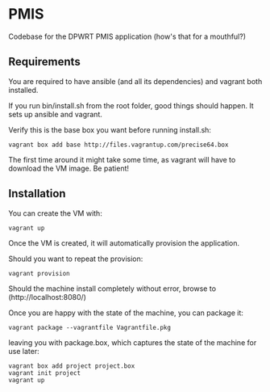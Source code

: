 PMIS
====

Codebase for the DPWRT PMIS application (how's that for a mouthful?)

Requirements
------------

You are required to have ansible (and all its dependencies) and vagrant both
installed.

If you run bin/install.sh from the root folder, good things should happen.
It sets up ansible and vagrant.

Verify this is the base box you want before running install.sh:

    vagrant box add base http://files.vagrantup.com/precise64.box

The first time around it might take some time, as vagrant will have to
download the VM image. Be patient!

Installation
------------------

You can create the VM with:

    vagrant up

Once the VM is created, it will automatically provision the application.

Should you want to repeat the provision:

    vagrant provision

Should the machine install completely without error, browse to (http://localhost:8080/)

Once you are happy with the state of the machine, you can package it:

    vagrant package --vagrantfile Vagrantfile.pkg

leaving you with package.box, which captures the state of the machine for use later:

    vagrant box add project project.box
    vagrant init project
    vagrant up
